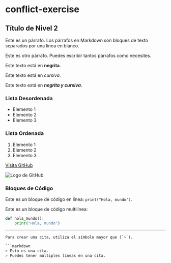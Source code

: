 # conflict-exercise

## Título de Nivel 2

Este es un párrafo. Los párrafos en Markdown son bloques de texto separados por una línea en blanco.

Este es otro párrafo. Puedes escribir tantos párrafos como necesites.


Este texto está en **negrita**.

Este texto está en *cursiva*.

Este texto está en ***negrita y cursiva***.

### Lista Desordenada
- Elemento 1
- Elemento 2
- Elemento 3

### Lista Ordenada
1. Elemento 1
2. Elemento 2
3. Elemento 3

[Visita GitHub](https://github.com)

![Logo de GitHub](https://github.githubassets.com/images/modules/logos_page/GitHub-Logo.png)

### Bloques de Código

Este es un bloque de código en línea: `print("Hola, mundo")`.

Este es un bloque de código multilínea:
```python
def hola_mundo():
    print("Hola, mundo")
____________________________________________________________________________________________________________

Para crear una cita, utiliza el símbolo mayor que (`>`).

```markdown
> Esto es una cita.
> Puedes tener múltiples líneas en una cita.

